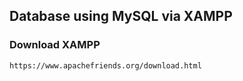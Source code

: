 ## Database using MySQL via XAMPP

### Download XAMPP
```bash
https://www.apachefriends.org/download.html
```
